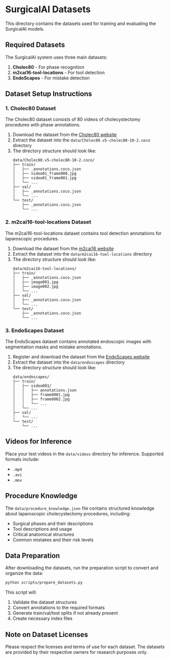 # SurgicalAI Datasets

This directory contains the datasets used for training and evaluating the SurgicalAI models.

## Required Datasets

The SurgicalAI system uses three main datasets:

1. **Cholec80** - For phase recognition
2. **m2cai16-tool-locations** - For tool detection
3. **EndoScapes** - For mistake detection

## Dataset Setup Instructions

### 1. Cholec80 Dataset

The Cholec80 dataset consists of 80 videos of cholecystectomy procedures with phase annotations.

1. Download the dataset from the [Cholec80 website](http://camma.u-strasbg.fr/datasets)
2. Extract the dataset into the `data/Cholec80.v5-cholec80-10-2.coco` directory
3. The directory structure should look like:
   ```
   data/Cholec80.v5-cholec80-10-2.coco/
   ├── train/
   │   ├── _annotations.coco.json
   │   ├── video01_frame000.jpg
   │   ├── video01_frame001.jpg
   │   └── ...
   ├── val/
   │   ├── _annotations.coco.json
   │   └── ...
   └── test/
       ├── _annotations.coco.json
       └── ...
   ```

### 2. m2cai16-tool-locations Dataset

The m2cai16-tool-locations dataset contains tool detection annotations for laparoscopic procedures.

1. Download the dataset from the [m2cai16 website](http://camma.u-strasbg.fr/m2cai2016)
2. Extract the dataset into the `data/m2cai16-tool-locations` directory
3. The directory structure should look like:
   ```
   data/m2cai16-tool-locations/
   ├── train/
   │   ├── _annotations.coco.json
   │   ├── image001.jpg
   │   ├── image002.jpg
   │   └── ...
   ├── val/
   │   ├── _annotations.coco.json
   │   └── ...
   └── test/
       ├── _annotations.coco.json
       └── ...
   ```

### 3. EndoScapes Dataset

The EndoScapes dataset contains annotated endoscopic images with segmentation masks and mistake annotations.

1. Register and download the dataset from the [EndoScapes website](https://endoscapes.grand-challenge.org/)
2. Extract the dataset into the `data/endoscapes` directory
3. The directory structure should look like:
   ```
   data/endoscapes/
   ├── train/
   │   ├── video001/
   │   │   ├── annotations.json
   │   │   ├── frame0001.jpg
   │   │   ├── frame0002.jpg
   │   │   └── ...
   │   └── ...
   ├── val/
   │   └── ...
   └── test/
       └── ...
   ```

## Videos for Inference

Place your test videos in the `data/videos` directory for inference. Supported formats include:
- `.mp4`
- `.avi`
- `.mov`

## Procedure Knowledge

The `data/procedure_knowledge.json` file contains structured knowledge about laparoscopic cholecystectomy procedures, including:
- Surgical phases and their descriptions
- Tool descriptions and usage
- Critical anatomical structures
- Common mistakes and their risk levels

## Data Preparation

After downloading the datasets, run the preparation script to convert and organize the data:

```bash
python scripts/prepare_datasets.py
```

This script will:
1. Validate the dataset structures
2. Convert annotations to the required formats
3. Generate train/val/test splits if not already present
4. Create necessary index files

## Note on Dataset Licenses

Please respect the licenses and terms of use for each dataset. The datasets are provided by their respective owners for research purposes only. 